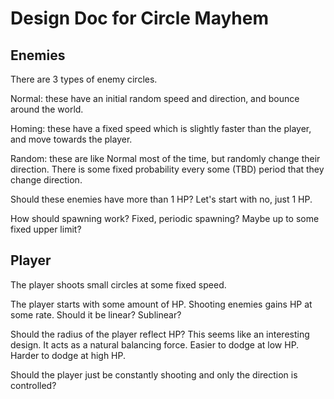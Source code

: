 # Design Doc for Circle Mayhem

## Enemies

There are 3 types of enemy circles.

Normal: these have an initial random speed and direction, and bounce around the world.

Homing: these have a fixed speed which is slightly faster than the player, and move towards the player.

Random: these are like Normal most of the time, but randomly change their direction.
There is some fixed probability every some (TBD) period that they change direction.

Should these enemies have more than 1 HP? Let's start with no, just 1 HP.

How should spawning work?
Fixed, periodic spawning? Maybe up to some fixed upper limit?

## Player

The player shoots small circles at some fixed speed.

The player starts with some amount of HP.
Shooting enemies gains HP at some rate. Should it be linear? Sublinear?

Should the radius of the player reflect HP? This seems like an interesting design.
It acts as a natural balancing force.
Easier to dodge at low HP. Harder to dodge at high HP.

Should the player just be constantly shooting and only the direction is controlled?

